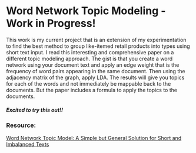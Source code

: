 # Word Network Topic Modeling - Work in Progress!
This work is my current project that is an extension of my experimentation to find the best method to group like-itemed retail products into types using short text input. I read this interesting and comprehensive paper on a different topic modeling approach. The gist is that you create a word network using your document text and apply an edge weight that is the frequency of word pairs appearing in the same document. Then using the adjacency matrix of the graph, apply LDA. The results will give you topics for each of the words and not immediately be mappable back to the documents. But the paper includes a formula to apply the topics to the documents.
##### Excited to try this out!!

### Resource:
[Word Network Topic Model: A Simple but General Solution for Short and Imbalanced Texts](https://www.semanticscholar.org/paper/Word-network-topic-model%3A-a-simple-but-general-for-Zuo-Zhao/0c48389589ad8f6df7d79e5caa8820268453a645/read)
